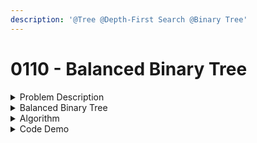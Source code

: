 ```yaml
---
description: '@Tree @Depth-First Search @Binary Tree'
---
```


# 0110 - Balanced Binary Tree

<details>

<summary>Problem Description</summary>

Given a binary tree, determine if it is **height-balanced**.

```c
[3,9,20,null,null,15,7]
    3
   / \
  9  20
    /  \
   15   7
```

<pre><code><strong>Input: root = [3,9,20,null,null,15,7]
</strong><strong>Output: true
</strong></code></pre>

Given the following tree \[1,2,2,3,3,null,null,4,4]:

```c
       1
      / \
     2   2
    / \
   3   3
  / \
 4   4
```

<pre><code><strong>Input: root = [1,2,2,3,3,null,null,4,4]:
</strong><strong>Output: true
</strong></code></pre>

</details>

<details>

<summary>Balanced Binary Tree</summary>

<mark style="color:orange;">**Balanced Binary Tree**</mark>** **<mark style="color:purple;">**-- 与height相关**</mark>

* A binary tree is balanced if the <mark style="color:yellow;">**tree height =**</mark> <mark style="color:yellow;">**log(n)**</mark> where n is the number of nodes.
* 又称为AVL树 &#x20;

<pre><code>    5
   / \
  3   6
 / \   \
1   4   8
root 5: 左右子树高度都为2，高度差为0；
root 3: 左右子树高度分别为1和1，高度差为0；
root 6: 左右子树高度分别为0和1，高度差为1。
其余节点为叶子节点，左右子树高度都为0。
因此，这是一棵平衡二叉树。

    5
   / \
  3   6
 / \   \
1   4   8
         \
          9
<strong>如果我们在节点8的右侧再添加一个节点9
</strong><strong>这时，节点6的左右子树高度分别为0和2，高度差为2，
</strong><strong>所以这棵树就不再是平衡二叉树
</strong></code></pre>

</details>

<details>

<summary>Algorithm</summary>



</details>

<details>

<summary>Code Demo</summary>



</details>
